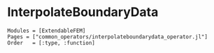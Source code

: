 
# InterpolateBoundaryData

```@autodocs
Modules = [ExtendableFEM]
Pages = ["common_operators/interpolateboundarydata_operator.jl"]
Order   = [:type, :function]
```
